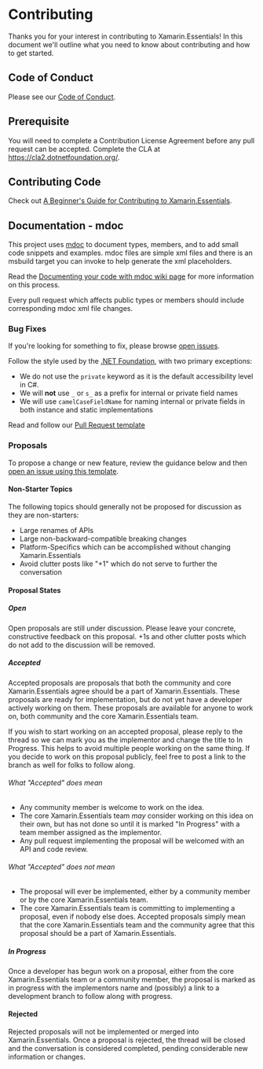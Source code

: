 # Contributing

Thanks you for your interest in contributing to Xamarin.Essentials! In this document we'll outline what you need to know about contributing and how to get started.

## Code of Conduct

Please see our [Code of Conduct](CODE_OF_CONDUCT.md).

## Prerequisite

You will need to complete a Contribution License Agreement before any pull request can be accepted. Complete the CLA at https://cla2.dotnetfoundation.org/.

## Contributing Code

Check out [A Beginner's Guide for Contributing to Xamarin.Essentials](https://github.com/xamarin/Essentials/wiki/A-Beginner's-Guide-for-Contributing-to-Xamarin.Essentials).

## Documentation - mdoc

This project uses [mdoc](http://www.mono-project.com/docs/tools+libraries/tools/monodoc/generating-documentation/) to document types, members, and to add small code snippets and examples.  mdoc files are simple xml files and there is an msbuild target you can invoke to help generate the xml placeholders.

Read the [Documenting your code with mdoc wiki page](wiki/Documenting-your-code-with-mdoc) for more information on this process.

Every pull request which affects public types or members should include corresponding mdoc xml file changes.


### Bug Fixes

If you're looking for something to fix, please browse [open issues](https://github.com/xamarin/Essentials/issues). 

Follow the style used by the [.NET Foundation](https://github.com/dotnet/corefx/blob/master/Documentation/coding-guidelines/coding-style.md), with two primary exceptions:

- We do not use the `private` keyword as it is the default accessibility level in C#.
- We will **not** use `_` or `s_` as a prefix for internal or private field names
- We will use `camelCaseFieldName` for naming internal or private fields in both instance and static implementations

Read and follow our [Pull Request template](https://github.com/xamarin/Essentials/blob/master/.github/PULL_REQUEST_TEMPLATE.md)

### Proposals

To propose a change or new feature, review the guidance below and then [open an issue using this template](https://github.com/xamarin/Essentials/issues/new).

#### Non-Starter Topics
The following topics should generally not be proposed for discussion as they are non-starters:

* Large renames of APIs
* Large non-backward-compatible breaking changes
* Platform-Specifics which can be accomplished without changing Xamarin.Essentials
* Avoid clutter posts like "+1" which do not serve to further the conversation

#### Proposal States
##### Open
Open proposals are still under discussion. Please leave your concrete, constructive feedback on this proposal. +1s and other clutter posts which do not add to the discussion will be removed.

##### Accepted
Accepted proposals are proposals that both the community and core Xamarin.Essentials agree should be a part of Xamarin.Essentials. These proposals are ready for implementation, but do not yet have a developer actively working on them. These proposals are available for anyone to work on, both community and the core Xamarin.Essentials team.

If you wish to start working on an accepted proposal, please reply to the thread so we can mark you as the implementor and change the title to In Progress. This helps to avoid multiple people working on the same thing. If you decide to work on this proposal publicly, feel free to post a link to the branch as well for folks to follow along.

###### What "Accepted" does mean
* Any community member is welcome to work on the idea.
* The core Xamarin.Essentials team _may_ consider working on this idea on their own, but has not done so until it is marked "In Progress" with a team member assigned as the implementor.
* Any pull request implementing the proposal will be welcomed with an API and code review.

###### What "Accepted" does not mean
* The proposal will ever be implemented, either by a community member or by the core Xamarin.Essentials team.
* The core Xamarin.Essentials team is committing to implementing a proposal, even if nobody else does. Accepted proposals simply mean that the core Xamarin.Essentials team and the community agree that this proposal should be a part of Xamarin.Essentials.

##### In Progress
Once a developer has begun work on a proposal, either from the core Xamarin.Essentials team or a community member, the proposal is marked as in progress with the implementors name and (possibly) a link to a development branch to follow along with progress.

#### Rejected
Rejected proposals will not be implemented or merged into Xamarin.Essentials. Once a proposal is rejected, the thread will be closed and the conversation is considered completed, pending considerable new information or changes.
